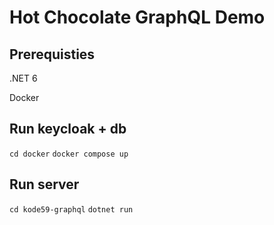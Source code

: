 # Hot Chocolate GraphQL Demo

## Prerequisties

.NET 6

Docker


## Run keycloak + db
`cd docker`
`docker compose up`

## Run server

`cd kode59-graphql`
`dotnet run`
